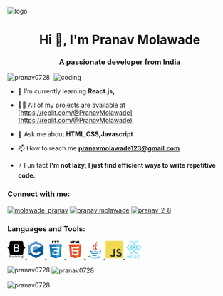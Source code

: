 ![logo](https://github.com/Pranav0728/Pranav0728/blob/main/banner12.gif)
<h1 align="center">Hi 👋, I'm Pranav Molawade</h1>
<h3 align="center">A passionate developer from India</h3>

<img align="right" alt="coding" width="400" src="https://camo.githubusercontent.com/89233231dc8ba3dc5af6b979e9e3985ee8b9b70622d2ce686fc46c4a6706ea20/68747470733a2f2f6d69726f2e6d656469756d2e636f6d2f6d61782f313237322f312a5a53566d57476363317765454e6230536861775778772e676966">

<p align="left"> <img src="https://komarev.com/ghpvc/?username=pranav0728&label=Profile%20views&color=0e75b6&style=flat" alt="pranav0728" /> </p>

- 🌱 I’m currently learning **React.js,**

- 👨‍💻 All of my projects are available at [https://replit.com/@PranavMolawade](https://replit.com/@PranavMolawade)

- 💬 Ask me about **HTML,CSS,Javascript**

- 📫 How to reach me **pranavmolawade123@gmail.com**

- ⚡ Fun fact **I'm not lazy; I just find efficient ways to write repetitive code.**

<h3 align="left">Connect with me:</h3>
<p align="left">
<a href="https://twitter.com/molawade_pranav" target="blank"><img align="center" src="https://raw.githubusercontent.com/rahuldkjain/github-profile-readme-generator/master/src/images/icons/Social/twitter.svg" alt="molawade_pranav" height="30" width="40" /></a>
<a href="https://linkedin.com/in/pranav molawade" target="blank"><img align="center" src="https://raw.githubusercontent.com/rahuldkjain/github-profile-readme-generator/master/src/images/icons/Social/linked-in-alt.svg" alt="pranav molawade" height="30" width="40" /></a>
<a href="https://instagram.com/pranav_2_8" target="blank"><img align="center" src="https://raw.githubusercontent.com/rahuldkjain/github-profile-readme-generator/master/src/images/icons/Social/instagram.svg" alt="pranav_2_8" height="30" width="40" /></a>
</p>

<h3 align="left">Languages and Tools:</h3>
<p align="left"> <a href="https://getbootstrap.com" target="_blank" rel="noreferrer"> <img src="https://raw.githubusercontent.com/devicons/devicon/master/icons/bootstrap/bootstrap-plain-wordmark.svg" alt="bootstrap" width="40" height="40"/> </a> <a href="https://www.cprogramming.com/" target="_blank" rel="noreferrer"> <img src="https://raw.githubusercontent.com/devicons/devicon/master/icons/c/c-original.svg" alt="c" width="40" height="40"/> </a> <a href="https://www.w3schools.com/css/" target="_blank" rel="noreferrer"> <img src="https://raw.githubusercontent.com/devicons/devicon/master/icons/css3/css3-original-wordmark.svg" alt="css3" width="40" height="40"/> </a> <a href="https://www.w3.org/html/" target="_blank" rel="noreferrer"> <img src="https://raw.githubusercontent.com/devicons/devicon/master/icons/html5/html5-original-wordmark.svg" alt="html5" width="40" height="40"/> </a> <a href="https://www.java.com" target="_blank" rel="noreferrer"> <img src="https://raw.githubusercontent.com/devicons/devicon/master/icons/java/java-original.svg" alt="java" width="40" height="40"/> </a> <a href="https://developer.mozilla.org/en-US/docs/Web/JavaScript" target="_blank" rel="noreferrer"> <img src="https://raw.githubusercontent.com/devicons/devicon/master/icons/javascript/javascript-original.svg" alt="javascript" width="40" height="40"/> </a> <a href="https://reactjs.org/" target="_blank" rel="noreferrer"> <img src="https://raw.githubusercontent.com/devicons/devicon/master/icons/react/react-original-wordmark.svg" alt="react" width="40" height="40"/> </a> </p>

<p><img align="left" src="https://github-readme-stats.vercel.app/api/top-langs?username=pranav0728&show_icons=true&locale=en&layout=compact" alt="pranav0728" /></p>

<p>&nbsp;<img align="center" src="https://github-readme-stats.vercel.app/api?username=pranav0728&show_icons=true&locale=en" alt="pranav0728" /></p>

<p><img align="center" src="https://github-readme-streak-stats.herokuapp.com/?user=pranav0728&" alt="pranav0728" /></p>
